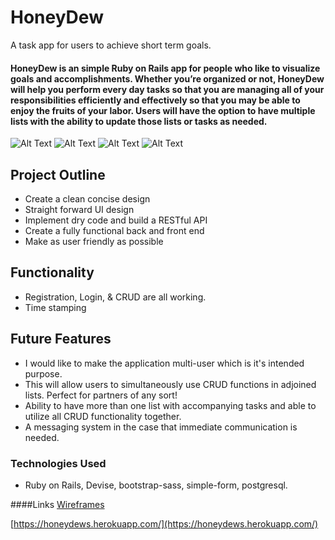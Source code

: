 # HoneyDew
A task app for users to achieve short term goals.


#### HoneyDew is an simple Ruby on Rails app for people who like to visualize goals and accomplishments. Whether you’re organized or not, HoneyDew will help you perform every day tasks so that you are managing all of your responsibilities efficiently and effectively so that you may be able to enjoy the fruits of your labor. Users will have the option to have multiple lists with the ability to update those lists or tasks as needed.

![Alt Text](http://i.imgur.com/QmPtKU6.jpg)
![Alt Text](http://i.imgur.com/gjjp9NL.jpg)
![Alt Text](http://i.imgur.com/iEI7EGA.jpg)
![Alt Text](http://i.imgur.com/ZQ75YCf.jpg)


## Project Outline

  - Create a clean concise design
  - Straight forward UI design
  - Implement dry code and build a RESTful API
  - Create a fully functional back and front end
  - Make as user friendly as possible

## Functionality

  - Registration, Login, & CRUD are all working.
  - Time stamping

## Future Features

  - I would like to make the application multi-user which is it's intended purpose.
  - This will allow users to simultaneously use CRUD functions in adjoined lists. Perfect for partners of any sort!
  - Ability to have more than one list with accompanying tasks and able to utilize all CRUD functionality together.
  - A messaging system in the case that immediate communication is needed.

### Technologies Used

  - Ruby on Rails, Devise, bootstrap-sass, simple-form, postgresql.
   
####Links
[Wireframes](https://www.justinmind.com/usernote/prototypes/18704982/18715490/18840028/index.html#/screens/d12245cc-1680-458d-89dd-4f0d7fb22724)

[https://honeydews.herokuapp.com/](https://honeydews.herokuapp.com/)
